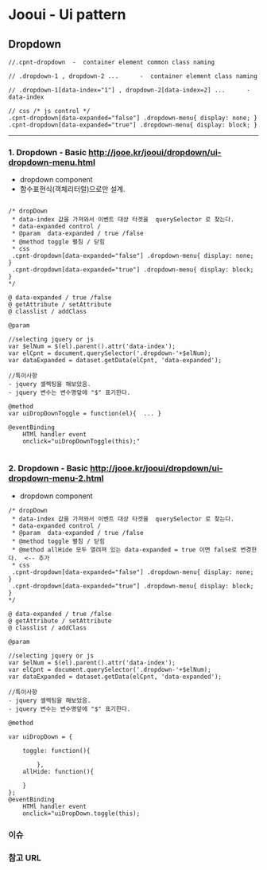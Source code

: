 # Jooui -  Ui pattern 


## Dropdown

```
//.cpnt-dropdown  -  container element common class naming 

// .dropdown-1 , dropdown-2 ...      -  container element class naming 

// .dropdown-1[data-index="1"] , dropdown-2[data-index=2] ...      -  data-index 

// css /* js control */
.cpnt-dropdown[data-expanded="false"] .dropdown-menu{ display: none; }
.cpnt-dropdown[data-expanded="true"] .dropdown-menu{ display: block; }

```

------------------------------------------------------------
### 1. Dropdown - Basic  <http://jooe.kr/jooui/dropdown/ui-dropdown-menu.html>

* dropdown component
* 함수표현식(객체리터럴)으로만  설계. 

```

/* dropDown
 * data-index 값을 가져와서 이벤트 대상 타겟을  querySelector 로 찾는다. 
 * data-expanded control / 
 * @param  data-expanded / true /false 
 * @method toggle 펼침 / 닫힘 
 * css
 .cpnt-dropdown[data-expanded="false"] .dropdown-menu{ display: none; }
 .cpnt-dropdown[data-expanded="true"] .dropdown-menu{ display: block; }	
*/

@ data-expanded / true /false 
@ getAttribute / setAttribute 
@ classlist / addClass 

@param 

//selecting jquery or js
var $elNum = $(el).parent().attr('data-index');
var elCpnt = document.querySelector('.dropdown-'+$elNum);
var dataExpanded = dataset.getData(elCpnt, 'data-expanded');

//특이사항 
- jquery 셀렉팅을 해보았음. 
- jquery 변수는 변수명앞에 "$" 표기한다. 

@method
var uiDropDownToggle = function(el){  ... }

@eventBinding 
	HTMl handler event 
	onclick="uiDropDownToggle(this);"


```

### 2. Dropdown - Basic  <http://jooe.kr/jooui/dropdown/ui-dropdown-menu-2.html>

* dropdown component

```
/* dropDown
 * data-index 값을 가져와서 이벤트 대상 타겟을  querySelector 로 찾는다. 
 * data-expanded control / 
 * @param  data-expanded / true /false 
 * @method toggle 펼침 / 닫힘 
 * @method allHide 모두 열려져 있는 data-expanded = true 이면 false로 변경한다.  <-- 추가 
 * css
 .cpnt-dropdown[data-expanded="false"] .dropdown-menu{ display: none; }
 .cpnt-dropdown[data-expanded="true"] .dropdown-menu{ display: block; }	
*/

@ data-expanded / true /false 
@ getAttribute / setAttribute 
@ classlist / addClass 

@param 

//selecting jquery or js
var $elNum = $(el).parent().attr('data-index');
var elCpnt = document.querySelector('.dropdown-'+$elNum);
var dataExpanded = dataset.getData(elCpnt, 'data-expanded');

//특이사항 
- jquery 셀렉팅을 해보았음. 
- jquery 변수는 변수명앞에 "$" 표기한다. 

@method

var uiDropDown = {

	toggle: function(){

		},
	allHide: function(){

	} 	
};
@eventBinding 
	HTMl handler event 
	onclick="uiDropDown.toggle(this);

```

### 이슈 


### 참고 URL 


